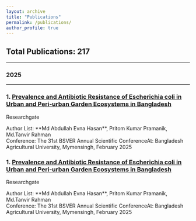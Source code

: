 ```yaml
---
layout: archive
title: "Publications"
permalink: /publications/
author_profile: true
---
```




## Total Publications: 217

---

### 2025

---

<div class="publication-item">

<h3>1. <a href="https://www.researchgate.net/publication/388653151_Prevalence_and_Antibiotic_Resistance_of_Escherichia_coli_in_Urban_and_Peri-urban_Garden_Ecosystems_in_Bangladesh">Prevalence and Antibiotic Resistance of Escherichia coli in Urban and Peri-urban Garden Ecosystems in Bangladesh</a></h3>

<span class="tag">Researchgate</span>

<p>Author List: **Md Abdullah Evna Hasan**, Pritom Kumar Pramanik, Md.Tanvir Rahman<br>
Conference: The 31st BSVER Annual Scientific ConferenceAt: Bangladesh Agricultural University, Mymensingh, February 2025</p>

</div>


<div class="publication-item">

<h3>1. <a href="https://www.researchgate.net/publication/388653151_Prevalence_and_Antibiotic_Resistance_of_Escherichia_coli_in_Urban_and_Peri-urban_Garden_Ecosystems_in_Bangladesh">Prevalence and Antibiotic Resistance of Escherichia coli in Urban and Peri-urban Garden Ecosystems in Bangladesh</a></h3>

<span class="tag">Researchgate</span>

<p>Author List: **Md Abdullah Evna Hasan**, Pritom Kumar Pramanik, Md.Tanvir Rahman<br>
Conference: The 31st BSVER Annual Scientific ConferenceAt: Bangladesh Agricultural University, Mymensingh, February 2025</p>

</div>
